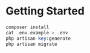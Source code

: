 # Getting Started

```php
composer install
cat .env.example > .env
php artisan key:generate
php artisan migrate
```
